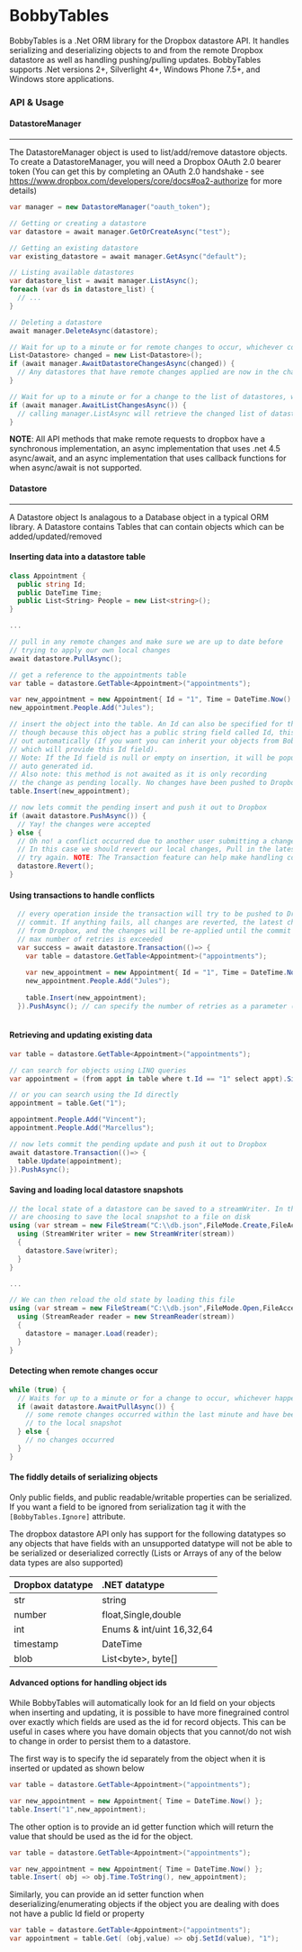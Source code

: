 BobbyTables
===========

BobbyTables is a .Net ORM library for the Dropbox datastore API. It handles serializing and deserializing objects to and from the remote Dropbox datastore as well as handling pushing/pulling updates. BobbyTables supports .Net versions 2+, Silverlight 4+, Windows Phone 7.5+, and Windows store applications.

### API & Usage

#### DatastoreManager
---------------------
The DatastoreManager object is used to list/add/remove datastore objects. To create a DatastoreManager, you will need a Dropbox OAuth 2.0 bearer token (You can get this by completing an OAuth 2.0 handshake - see https://www.dropbox.com/developers/core/docs#oa2-authorize for more details)

```c#
var manager = new DatastoreManager("oauth_token");

// Getting or creating a datastore
var datastore = await manager.GetOrCreateAsync("test");

// Getting an existing datastore
var existing_datastore = await manager.GetAsync("default");

// Listing available datastores
var datastore_list = await manager.ListAsync();
foreach (var ds in datastore_list) {
  // ...
}

// Deleting a datastore
await manager.DeleteAsync(datastore);

// Wait for up to a minute or for remote changes to occur, whichever comes first
List<Datastore> changed = new List<Datastore>();
if (await manager.AwaitDatastoreChangesAsync(changed)) {
  // Any datastores that have remote changes applied are now in the changed list
}

// Wait for up to a minute or for a change to the list of datastores, whichever comes first
if (await manager.AwaitListChangesAsync()) {
  // calling manager.ListAsync will retrieve the changed list of datastores
}
```

__NOTE__: All API methods that make remote requests to dropbox have a synchronous implementation, an async implementation that uses .net 4.5 async/await, and an async implementation that uses callback functions for when async/await is not supported.

#### Datastore
--------------
A Datastore object Is analagous to a Database object in a typical ORM library. A Datastore contains Tables that can contain objects which can be added/updated/removed

#### Inserting data into a datastore table
```c#
class Appointment {
  public string Id;
  public DateTime Time;
  public List<String> People = new List<string>();
}

...

// pull in any remote changes and make sure we are up to date before
// trying to apply our own local changes
await datastore.PullAsync();

// get a reference to the appointments table
var table = datastore.GetTable<Appointment>("appointments");

var new_appointment = new Appointment{ Id = "1", Time = DateTime.Now() };
new_appointment.People.Add("Jules");

// insert the object into the table. An Id can also be specified for this method
// though because this object has a public string field called Id, this is worked
// out automatically (If you want you can inherit your objects from BobbyTables.Record
// which will provide this Id field). 
// Note: If the Id field is null or empty on insertion, it will be populated with an 
// auto generated id.
// Also note: this method is not awaited as it is only recording
// the change as pending locally. No changes have been pushed to Dropbox yet.
table.Insert(new_appointment);

// now lets commit the pending insert and push it out to Dropbox
if (await datastore.PushAsync()) {
  // Yay! the changes were accepted
} else {
  // Oh no! a conflict occurred due to another user submitting a change concurrently.
  // In this case we should revert our local changes, Pull in the latest changes and
  // try again. NOTE: The Transaction feature can help make handling conflicts easier.
  datastore.Revert();
}
```

#### Using transactions to handle conflicts
```c#
  // every operation inside the transaction will try to be pushed to Dropbox in a single
  // commit. If anything fails, all changes are reverted, the latest changes are pulled
  // from Dropbox, and the changes will be re-applied until the commit succeeds, or the 
  // max number of retries is exceeded
  var success = await datastore.Transaction(()=> {
    var table = datastore.GetTable<Appointment>("appointments");
    
    var new_appointment = new Appointment{ Id = "1", Time = DateTime.Now() };
    new_appointment.People.Add("Jules");
    
    table.Insert(new_appointment);
  }).PushAsync(); // can specify the number of retries as a parameter (default 1)
  
```

#### Retrieving and updating existing data
```c#
var table = datastore.GetTable<Appointment>("appointments");

// can search for objects using LINQ queries
var appointment = (from appt in table where t.Id == "1" select appt).SingleOrDefault();

// or you can search using the Id directly
appointment = table.Get("1");

appointment.People.Add("Vincent");
appointment.People.Add("Marcellus");

// now lets commit the pending update and push it out to Dropbox
await datastore.Transaction(()=> {
  table.Update(appointment);
}).PushAsync();
```

#### Saving and loading local datastore snapshots
```c#
// the local state of a datastore can be saved to a streamWriter. In this case we
// are choosing to save the local snapshot to a file on disk
using (var stream = new FileStream("C:\\db.json",FileMode.Create,FileAccess.Write)) {
  using (StreamWriter writer = new StreamWriter(stream))
  {
  	datastore.Save(writer);
  }
}

...

// We can then reload the old state by loading this file
using (var stream = new FileStream("C:\\db.json",FileMode.Open,FileAccess.Read)) {
  using (StreamReader reader = new StreamReader(stream))
  {
  	datastore = manager.Load(reader);
  }
}
```

#### Detecting when remote changes occur
```c#
while (true) {
  // Waits for up to a minute or for a change to occur, whichever happens first
  if (await datastore.AwaitPullAsync()) {
    // some remote changes occurred within the last minute and have been pulled in
    // to the local snapshot
  } else {
    // no changes occurred
  }
}
```

#### The fiddly details of serializing objects

Only public fields, and public readable/writable properties can be serialized. If you want a field to be ignored from serialization tag it with the <code>[BobbyTables.Ignore]</code> attribute.

The dropbox datastore API only has support for the following datatypes so any objects that have fields with an unsupported datatype will not be able to be serialized or deserialized correctly (Lists or Arrays of any of the below data types are also supported)

| Dropbox datatype | .NET datatype             |
|------------------|:--------------------------|
| str              | string                    |
| number           | float,Single,double       |
| int              | Enums & int/uint 16,32,64 |
| timestamp        | DateTime                  |
| blob             | List\<byte\>, byte[]      |


#### Advanced options for handling object ids

While BobbyTables will automatically look for an Id field on your objects when inserting and updating, it is possible to have more finegrained control over exactly which fields are used as the id for record objects. This can be useful in cases where you have domain objects that you cannot/do not wish to change in order to persist them to a datastore.

The first way is to specify the id separately from the object when it is inserted or updated as shown below
```c#
var table = datastore.GetTable<Appointment>("appointments");

var new_appointment = new Appointment{ Time = DateTime.Now() };
table.Insert("1",new_appointment);
```

The other option is to provide an id getter function which will return the value that should be used as the id for the object.
```c#
var table = datastore.GetTable<Appointment>("appointments");

var new_appointment = new Appointment{ Time = DateTime.Now() };
table.Insert( obj => obj.Time.ToString(), new_appointment);
```

Similarly, you can provide an id setter function when deserializing/enumerating objects if the object you are dealing with does not have a public
Id field or property
```c#
var table = datastore.GetTable<Appointment>("appointments");
var appointment = table.Get( (obj,value) => obj.SetId(value), "1");
```

